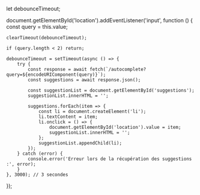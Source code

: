 let debounceTimeout;

document.getElementById('location').addEventListener('input', function () {
    const query = this.value;

    clearTimeout(debounceTimeout);

    if (query.length < 2) return;

    debounceTimeout = setTimeout(async () => {
        try {
            const response = await fetch(`/autocomplete?query=${encodeURIComponent(query)}`);
            const suggestions = await response.json();

            const suggestionList = document.getElementById('suggestions');
            suggestionList.innerHTML = '';

            suggestions.forEach(item => {
                const li = document.createElement('li');
                li.textContent = item;
                li.onclick = () => {
                    document.getElementById('location').value = item;
                    suggestionList.innerHTML = '';
                };
                suggestionList.appendChild(li);
            });
        } catch (error) {
            console.error('Erreur lors de la récupération des suggestions :', error);
        }
    }, 3000); // 3 secondes
});
